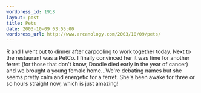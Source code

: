 ```yaml
--- 
wordpress_id: 1918
layout: post
title: Pets
date: 2003-10-09 03:55:00
wordpress_url: http://www.arcanology.com/2003/10/09/pets/
---
```

R and I went out to dinner after carpooling to work together today. Next to the restaurant was a PetCo. I finally convinced her it was time for another ferret (for those that don&apos;t know, Doodle died early in the year of cancer) and we brought a young female home...We&apos;re debating names but she seems pretty calm and energetic for a ferret. She&apos;s been awake for three or so hours straight now, which is just amazing!